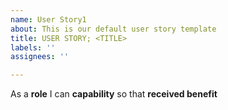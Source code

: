 ```yaml
---
name: User Story1
about: This is our default user story template
title: USER STORY; <TITLE>
labels: ''
assignees: ''

---
```


As a **role** I can **capability** so that **received benefit**
